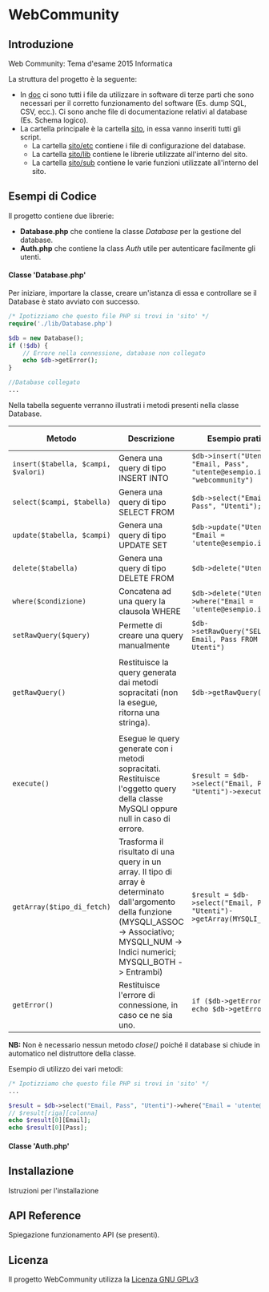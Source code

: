 # WebCommunity

## Introduzione

Web Community: Tema d'esame 2015 Informatica

La struttura del progetto è la seguente:
- In [doc](doc) ci sono tutti i file da utilizzare in software di terze parti che sono necessari per il corretto funzionamento del software (Es. dump SQL, CSV, ecc.). Ci sono anche file di documentazione relativi al database (Es. Schema logico).
- La cartella principale è la cartella [sito](sito), in essa vanno inseriti tutti gli script.
  - La cartella [sito/etc](sito/etc) contiene i file di configurazione del database.
  - La cartella [sito/lib](sito/lib) contiene le librerie utilizzate all'interno del sito.
  - La cartella [sito/sub](sito/sub) contiene le varie funzioni utilizzate all'interno del sito.

## Esempi di Codice

Il progetto contiene due librerie:
- **Database.php** che contiene la classe _Database_ per la gestione del database.
- **Auth.php** che contiene la class _Auth_ utile per autenticare facilmente gli utenti.

#### Classe 'Database.php'

Per iniziare, importare la classe, creare un'istanza di essa e controllare se il Database è stato avviato con successo.
```php
/* Ipotizziamo che questo file PHP si trovi in 'sito' */
require('./lib/Database.php')

$db = new Database();
if (!$db) {
	// Errore nella connessione, database non collegato
	echo $db->getError();
}

//Database collegato
...
```

Nella tabella seguente verranno illustrati i metodi presenti nella classe Database.

Metodo | Descrizione | Esempio pratico | Query o risultato generato
------ | ----------- | --------------- | --------------------------
``` insert($tabella, $campi, $valori) ``` | Genera una query di tipo INSERT INTO | ``` $db->insert("Utenti", "Email, Pass", "utente@esempio.it", "webcommunity") ``` | ``` INSERT INTO Utenti (Email, Pass) VALUES ('utente@esempio.it', 'webcommunity') ```
``` select($campi, $tabella) ``` | Genera una query di tipo SELECT FROM | ``` $db->select("Email, Pass", "Utenti"); ``` | ``` SELECT Email, Pass FROM Utenti ```
``` update($tabella, $campi) ``` | Genera una query di tipo UPDATE SET | ``` $db->update("Utenti", "Email = 'utente@esempio.it'); ``` | ``` UDPATE Utenti SET Email = 'utente@esempio.it' ```
``` delete($tabella) ``` | Genera una query di tipo DELETE FROM | ``` $db->delete("Utenti"); ``` | ``` DELETE FROM Utenti ```
``` where($condizione) ``` | Concatena ad una query la clausola WHERE | ``` $db->delete("Utenti")->where("Email = 'utente@esempio.it'"); ``` | ``` DELETE FROM Utenti WHERE Email = 'utente@esempio.it' ```
``` setRawQuery($query) ``` | Permette di creare una query manualmente | ``` $db->setRawQuery("SELECT Email, Pass FROM Utenti") ``` | ``` SELECT Email, Pass FROM Utenti ```
``` getRawQuery() ``` | Restituisce la query generata dai metodi sopracitati  (non la esegue, ritorna una stringa). | ``` $db->getRawQuery() ``` | Ipotizzando di aver eseguito il metodo setRawQuery() nell'esempio precedente, il risultato diventa il seguente: ``` SELECT Email, Pass FROM Utenti ```
``` execute() ``` | Esegue le query generate con i metodi sopracitati. Restituisce l'oggetto query della classe MySQLI oppure null in caso di errore. | ``` $result = $db->select("Email, Pass", "Utenti")->execute() ``` | 'Oggetto [mysqli_result](http://php.net/manual/en/class.mysqli-result.php)' oppure 'null'
``` getArray($tipo_di_fetch) ``` | Trasforma il risultato di una query in un array. Il tipo di array è determinato dall'argomento della funzione (MYSQLI_ASSOC -> Associativo; MYSQLI_NUM -> Indici numerici; MYSQLI_BOTH -> Entrambi) | ``` $result = $db->select("Email, Pass", "Utenti")->getArray(MYSQLI_ASSOC) ``` | 'Un array bidimensionale dove il primo indice indica la riga e il secondo la colonna (Es. ``` $result[0]["Email] ```)' oppure 'null'
``` getError() ``` | Restituisce l'errore di connessione, in caso ce ne sia uno. | ``` if ($db->getError()) echo $db->getError() ``` | ``` Il messaggio di errore ```

**NB:** Non è necessario nessun metodo _close()_ poiché il database si chiude in automatico nel distruttore della classe.

Esempio di utilizzo dei vari metodi:
```php
/* Ipotizziamo che questo file PHP si trovi in 'sito' */
...

$result = $db->select("Email, Pass", "Utenti")->where("Email = 'utente@esempio.it'")->getArray(MYSQLI_ASSOC);
// $result[riga][colonna]
echo $result[0][Email];
echo $result[0][Pass];
```

#### Classe 'Auth.php'


## Installazione

Istruzioni per l'installazione

## API Reference

Spiegazione funzionamento API (se presenti).

## Licenza

Il progetto WebCommunity utilizza la [Licenza GNU GPLv3](LICENSE)



